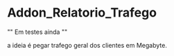 # Addon_Relatorio_Trafego

 "" Em testes ainda ""

 a ideia é pegar trafego geral dos clientes em Megabyte. 
